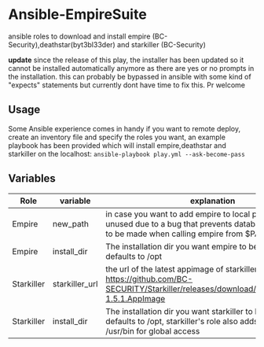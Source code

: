 # Ansible-EmpireSuite
ansible roles to download and install empire (BC-Security),deathstar(byt3bl33der)  and starkiller (BC-Security)

**update** since the release of this play, the installer has been updated so it cannot be installed automatically anymore as there are yes or no prompts in the installation. this can probably be bypassed in ansible with some kind of "expects" statements but currently dont have time to fix this. Pr welcome

## Usage 
Some Ansible experience comes in handy if you want to remote deploy, create an inventory file and specify the roles you want,
an example playbook has been provided which will install empire,deathstar and starkiller on the localhost:
```ansible-playbook play.yml --ask-become-pass```


## Variables

| Role       	| variable       	| explanation                                                                                                                                             	|   	|   	|
|------------	|----------------	|---------------------------------------------------------------------------------------------------------------------------------------------------------	|---	|---	|
| Empire     	| new_path       	| in case you want to add empire to local path, currently unused due to a bug that prevents database connection to be made when calling empire from $PATH 	|   	|   	|
| Empire     	| install_dir    	| The installation dir you want empire to be installed to, defaults to /opt                                                                               	|   	|   	|
| Starkiller 	| starkiller_url 	| the url of the latest appimage of starkiller, defaults to <br>https://github.com/BC-SECURITY/Starkiller/releases/download/v1.5.1/starkiller-1.5.1.AppImage 
| Starkiller     	| install_dir    	| The installation dir you want starkiller to be installed to, defaults to /opt, starkiller's role also adds a symlink to /usr/bin for global access|
